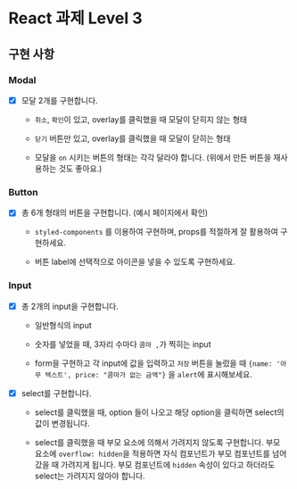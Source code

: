 # React 과제 Level 3



## 구현 사항

### Modal

- [x] 모달 2개를 구현합니다.

  - `취소`, `확인`이 있고, overlay를 클릭했을 때 모달이 닫히지 않는 형태

  - `닫기` 버튼만 있고, overlay를 클릭했을 때 모달이 닫히는 형태

  - 모달을 `on` 시키는 버튼의 형태는 각각 달라야 합니다. (위에서 만든 버튼을 재사용하는 것도 좋아요.)

### Button

- [x] 총 6개 형태의 버튼을 구현합니다. (예시 페이지에서 확인)

  - `styled-components` 를 이용하여 구현하며, props를 적절하게 잘 활용하여 구현하세요.

  - 버튼 label에 선택적으로 아이콘을 넣을 수 있도록 구현하세요.

### Input

- [x] 총 2개의 input을 구현합니다.

  - 일반형식의 input

  - 숫자를 넣었을 때, 3자리 수마다 `콤마 ,`가 찍히는 input

  - form을 구현하고 각 input에 값을 입력하고 `저장` 버튼을 눌렀을 때 `{name: '아무 텍스트', price: "콤마가 없는 금액"}` 을 `alert`에 표시해보세요.

- [x] select를 구현합니다.

  - select를 클릭했을 때, option 들이 나오고 해당 option을 클릭하면 select의 값이 변경됩니다.

  - select를 클릭했을 때 부모 요소에 의해서 가려지지 않도록 구현합니다. 부모 요소에 `overflow: hidden`을 적용하면 자식 컴포넌트가 부모 컴포넌트를 넘어갔을 때 가려지게 됩니다. 부모 컴포넌트에 `hidden` 속성이 있다고 하더라도 select는 가려지지 않아야 합니다.
